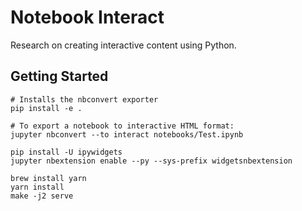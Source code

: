 Notebook Interact
=================

Research on creating interactive content using Python.

## Getting Started

```
# Installs the nbconvert exporter
pip install -e .

# To export a notebook to interactive HTML format:
jupyter nbconvert --to interact notebooks/Test.ipynb

pip install -U ipywidgets
jupyter nbextension enable --py --sys-prefix widgetsnbextension

brew install yarn
yarn install
make -j2 serve
```
